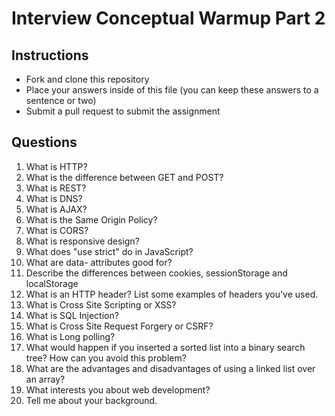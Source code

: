# Interview Conceptual Warmup Part 2

## Instructions

* Fork and clone this repository
* Place your answers inside of this file (you can keep these answers to a sentence or two)
* Submit a pull request to submit the assignment

## Questions

1.  What is HTTP?
2.  What is the difference between GET and POST?
3.  What is REST?
4.  What is DNS?
5.  What is AJAX?
6.  What is the Same Origin Policy?
7.  What is CORS?
8.  What is responsive design?
9.  What does "use strict" do in JavaScript?
10. What are data- attributes good for?
11. Describe the differences between cookies, sessionStorage and localStorage
12. What is an HTTP header? List some examples of headers you've used.
13. What is Cross Site Scripting or XSS?
14. What is SQL Injection?
15. What is Cross Site Request Forgery or CSRF?
16. What is Long polling?
17. What would happen if you inserted a sorted list into a binary search tree? How can you avoid this problem?
18. What are the advantages and disadvantages of using a linked list over an array?
19. What interests you about web development?
20. Tell me about your background.

